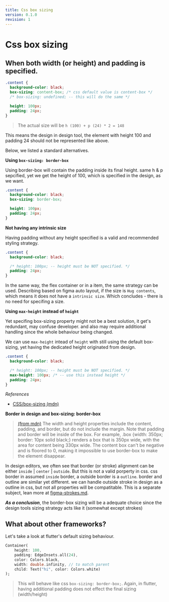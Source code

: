 ```yaml
---
title: Css box sizing
version: 0.1.0
revision: 1
---
```


# Css box sizing

## When both width (or height) and padding is specified.

```css
.content {
  background-color: black;
  box-sizing: content-box; /* css default value is content-box */
  /* box-sizing: undefined; -- this will do the same */

  height: 100px;
  padding: 24px;
}
```

> The actual size will be `h (100) + p (24) * 2 = 148`

This means the design in design tool, the element with height 100 and padding 24 should not be represented like above.

Below, we listed a standard alternatives.

**Using `box-sizing: border-box`**

Using border-box will contain the padding inside its final height. same h & p sepcified, yet we get the height of 100, which is specified in the design, as we want.

```css
.content {
  background-color: black;
  box-sizing: border-box;

  height: 100px;
  padding: 24px;
}
```

**Not having any intrinsic size**

Having padding without any height specified is a valid and recommended styling strategy.

```css
.content {
  background-color: black;

  /* height: 100px; -- height must be NOT specified. */
  padding: 24px;
}
```

In the same way, the flex container or in a item, the same strategy can be used. Describing based on figma auto layout, if the size is `Hug contents`, which means it does not have a `intrinsic size`. Which concludes - there is no need for specifing a size.

**Using `max-height` instead of `height`**

Yet specifing box-sizing property might not be a best solution, it get's redundant, may confuse developer. and also may require additional handling since the whole behaviour being changed.

We can use `max-height` intead of `height` with still using the default box-sizing, yet having the dedicated height originated from design.

```css
.content {
  background-color: black;

  /* height: 100px; -- height must be NOT specified. */
  max-height: 100px; /* -- use this instead height */
  padding: 24px;
}
```

_References_

- [CSS/box-sizing (mdn)](https://developer.mozilla.org/en-US/docs/Web/CSS/box-sizing)

**Border in design and box-sizing: border-box**

> [(from mdn)](https://developer.mozilla.org/en-US/docs/Web/CSS/box-sizing#values) The width and height properties include the content, padding, and border, but do not include the margin. Note that padding and border will be inside of the box. For example, .box {width: 350px; border: 10px solid black;} renders a box that is 350px wide, with the area for content being 330px wide. The content box can't be negative and is floored to 0, making it impossible to use border-box to make the element disappear.

In design editors, we often see that border (or stroke) alignment can be either `inside` | `center` | `outside`. But this is not a valid porperty in css. css border in assumed `inside` border, a outside border is a `outline`. border and outline are similar yet different. we can handle outside stroke in design as a outline in css, but not all properties will be compatitable. This is a separate subject, lean more at [figma-strokes.md](./figma-strokes.md).

_**As a conclusion**_, the border-box sizing will be a adequate choice since the design tools sizing strategy acts like it (somewhat except strokes)

## What about other frameworks?

Let's take a look at flutter's default sizing behaviour.

```dart
Container(
    height: 100,
    padding: EdgeInsets.all(24),
    color: Colors.black,
    width: double.infinity, // to match parent
    child: Text("hi", color: Colors.white)
);
```

> This will behave like css `box-sizing: border-box;`. Again, in flutter, having additional padding does not effect the final sizing (width/height)
